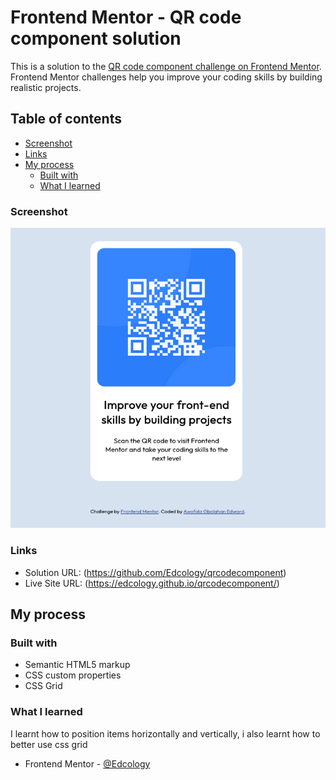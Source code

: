 # Frontend Mentor - QR code component solution

This is a solution to the [QR code component challenge on Frontend Mentor](https://www.frontendmentor.io/challenges/qr-code-component-iux_sIO_H). Frontend Mentor challenges help you improve your coding skills by building realistic projects. 

## Table of contents


  - [Screenshot](#screenshot)
  - [Links](#links)
- [My process](#my-process)
  - [Built with](#built-with)
  - [What I learned](#what-i-learned)

### Screenshot

![](./images/Screenshot%202024-01-10%20at%2010-45-40%20Frontend%20Mentor%20QR%20code%20component.png)

### Links

- Solution URL: (https://github.com/Edcology/qrcodecomponent)
- Live Site URL: (https://edcology.github.io/qrcodecomponent/)

## My process

### Built with

- Semantic HTML5 markup
- CSS custom properties
- CSS Grid

### What I learned

I learnt how to position items horizontally and vertically, i also learnt how to better use css grid




- Frontend Mentor - [@Edcology](https://www.frontendmentor.io/profile/Edcology)


